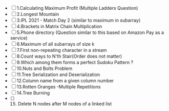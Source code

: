 - [ ] 1.Calculating Maximum Profit (Multiple Ladders Question)
- [ ] 2.Longest Mountain 
- [ ] 3.IPL 2021 - Match Day 2 (similar to maximum in subarray)
- [ ] 4.Brackets in Matrix Chain Multiplication 
- [ ] 5.Phone directory (Question similar to this based on Amazon Pay as a service)
- [ ] 6.Maximum of all subarrays of size k
- [ ] 7.First non-repeating character in a stream
- [ ] 8.Count ways to N'th Stair(Order does not matter)
- [ ] 9.Which among them forms a perfect Sudoku Pattern ?
- [ ] 10.Nuts and Bolts Problem
- [ ] 11.Tree Serialization and Deserialization
- [ ] 12.Column name from a given column number
- [ ] 13.Rotten Oranges -Multiple Repetitions
- [ ] 14.Tree Burning 
- [ ] 15. Delete N nodes after M nodes of a linked list 
